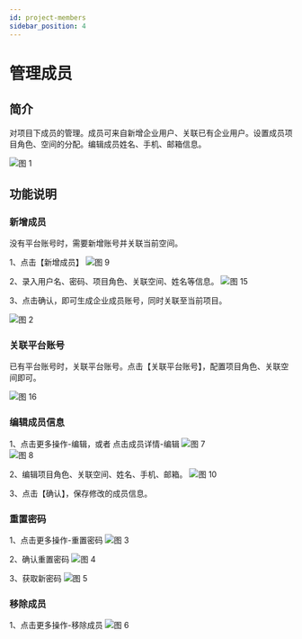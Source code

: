 ```yaml
---
id: project-members
sidebar_position: 4
---
```


# 管理成员

## 简介

对项目下成员的管理。成员可来自新增企业用户、关联已有企业用户。设置成员项目角色、空间的分配。编辑成员姓名、手机、邮箱信息。

![图 1](/img/portal-projectmembers_project-members.png)  

## 功能说明

### 新增成员

没有平台账号时，需要新增账号并关联当前空间。

1、点击【新增成员】
![图 9](/img/portal-new_project-members.png)  


2、录入用户名、密码、项目角色、关联空间、姓名等信息。
![图 15](/img/fe03da044c9f93ab6316e548097c1c8c1f53c6e1ba87644ac12577c0bacb5352.png)  

3、点击确认，即可生成企业成员账号，同时关联至当前项目。

![图 2](/img/portal-projectmember-created_project-members.png)  


### 关联平台账号
已有平台账号时，关联平台账号。点击【关联平台账号】，配置项目角色、关联空间即可。

![图 16](/img/34a8dd945f1452ebdf4b8858e31a9a2194f95cdb8adb681130465d0649366192.png)  

### 编辑成员信息
1、点击更多操作-编辑，或者 点击成员详情-编辑
![图 7](/img/memberinfo-edit1_project-members.png)  
![图 8](/img/memberinfo-edit2_project-members.png)  

2、编辑项目角色、关联空间、姓名、手机、邮箱。
![图 10](/img/edit_project-members.png) 

3、点击【确认】，保存修改的成员信息。

### 重置密码
1、点击更多操作-重置密码
![图 3](/img/portal-projectmember-resetpassowrd_project-members.png)  

2、确认重置密码
![图 4](/img/portal-resetpassword-comfrim_project-members.png)  

3、获取新密码
![图 5](/img/resetpoassword-getpassword_project-members.png)  


### 移除成员
1、点击更多操作-移除成员
![图 6](/img/movemember_project-members.png)  


